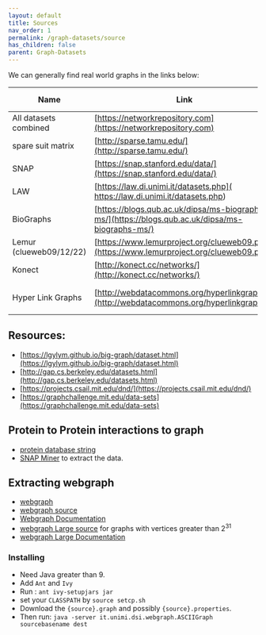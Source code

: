 ```yaml
---
layout: default
title: Sources
nav_order: 1
permalink: /graph-datasets/source
has_children: false
parent: Graph-Datasets
---
```


We can generally find real world graphs in the links below:

| Name                      | Link                                                                                          | Graph format  |
|---------------------------|-----------------------------------------------------------------------------------------------|---------------|
| All datasets combined     | [https://networkrepository.com](https://networkrepository.com)                                |               |
| spare suit matrix         | [http://sparse.tamu.edu/](http://sparse.tamu.edu/)                                            | .mtx          |
| SNAP                      | [https://snap.stanford.edu/data/](https://snap.stanford.edu/data/)                        | Edge list(.txt)|
| LAW                       | [https://law.di.unimi.it/datasets.php]( https://law.di.unimi.it/datasets.php)                     | webgraph  |
| BioGraphs                 | [https://blogs.qub.ac.uk/dipsa/ms-biographs-ms/](https://blogs.qub.ac.uk/dipsa/ms-biographs-ms/)  | webgraph  |
| Lemur (clueweb09/12/22)   | [https://www.lemurproject.org/clueweb09.php/](https://www.lemurproject.org/clueweb09.php/)        |           |
| Konect                    | [http://konect.cc/networks/](http://konect.cc/networks/)                                          |           |
| Hyper Link Graphs         | [http://webdatacommons.org/hyperlinkgraph/](http://webdatacommons.org/hyperlinkgraph/)            | webgraph and edgelist |


## Resources:

- [https://lgylym.github.io/big-graph/dataset.html](https://lgylym.github.io/big-graph/dataset.html)
- [http://gap.cs.berkeley.edu/datasets.html](http://gap.cs.berkeley.edu/datasets.html)
- [https://projects.csail.mit.edu/dnd/](https://projects.csail.mit.edu/dnd/)
- [https://graphchallenge.mit.edu/data-sets](https://graphchallenge.mit.edu/data-sets)

## Protein to Protein interactions to graph 

- [protein database string](https://string-db.org/cgi/access?sessionId=baYXb3oJoc4T&footer_active_subpage=archive)
- [SNAP Miner](https://github.com/snap-stanford/miner-data/tree/master) to extract the data.

## Extracting webgraph

- [webgraph](https://webgraph.di.unimi.it/)
- [webgraph source](https://github.com/vigna/webgraph)
- [Webgraph Documentation](https://webgraph.di.unimi.it/docs/)
- [webgraph Large source](https://github.com/vigna/webgraph-big) for graphs with vertices greater than $2^{31}$
- [webgraph Large Documentation](https://webgraph.di.unimi.it/docs-big/)

### Installing

- Need Java greater than 9.
- Add `Ant` and `Ivy` 
- Run : `ant ivy-setupjars jar`
- set your `CLASSPATH` by `source setcp.sh`
- Download the `{source}.graph` and possibly `{source}.properties`.
- Then run: `java -server it.unimi.dsi.webgraph.ASCIIGraph sourcebasename dest`



